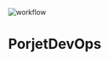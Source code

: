 ![workflow](https://github.com/pixel38320/ProjetDevOps/actions/workflows/workflow.yml/badge.svg)
# PorjetDevOps
